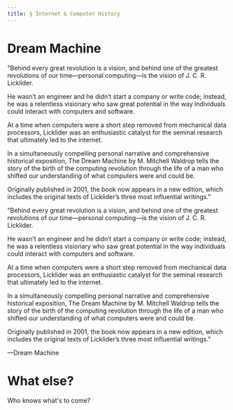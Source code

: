 ```yaml
---
title: § Internet & Computer History
---
```


# Dream Machine

"Behind every great revolution is a vision, and behind one of the greatest revolutions of our time—personal computing—is the vision of J. C. R. Licklider.

He wasn’t an engineer and he didn’t start a company or write code; instead, he was a relentless visionary who saw great potential in the way individuals could interact with computers and software.

At a time when computers were a short step removed from mechanical data processors, Licklider was an enthusiastic catalyst for the seminal research that ultimately led to the internet.

In a simultaneously compelling personal narrative and comprehensive historical exposition, The Dream Machine by M. Mitchell Waldrop tells the story of the birth of the computing revolution through the life of a man who shifted our understanding of what computers were and could be.

Originally published in 2001, the book now appears in a new edition, which includes the original texts of Licklider’s three most influential writings."

"Behind every great revolution is a vision, and behind one of the greatest revolutions of our time—personal computing—is the vision of J. C. R. Licklider.

He wasn’t an engineer and he didn’t start a company or write code; instead, he was a relentless visionary who saw great potential in the way individuals could interact with computers and software.

At a time when computers were a short step removed from mechanical data processors, Licklider was an enthusiastic catalyst for the seminal research that ultimately led to the internet.

In a simultaneously compelling personal narrative and comprehensive historical exposition, The Dream Machine by M. Mitchell Waldrop tells the story of the birth of the computing revolution through the life of a man who shifted our understanding of what computers were and could be.

Originally published in 2001, the book now appears in a new edition, which includes the original texts of Licklider’s three most influential writings."

—Dream Machine

# What else?

Who knows what's to come?
